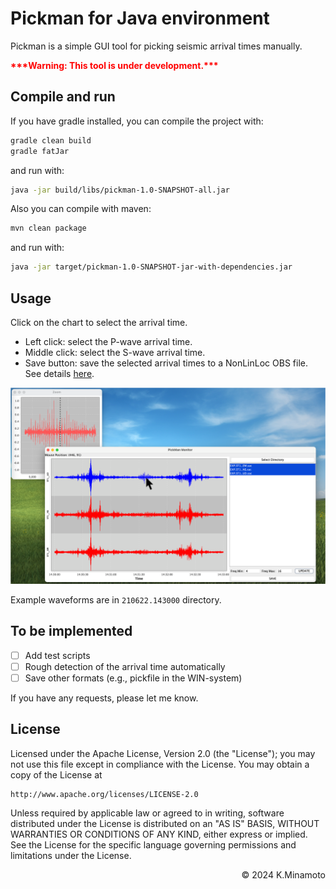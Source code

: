 # Pickman for Java environment

Pickman is a simple GUI tool for picking seismic arrival times manually.

<p><span style="color:red;"><strong>***Warning: This tool is under development.***</strong></span></p>

## Compile and run

If you have gradle installed, you can compile the project with:

```bash
gradle clean build
gradle fatJar
```

and run with:

```bash
java -jar build/libs/pickman-1.0-SNAPSHOT-all.jar
```

Also you can compile with maven:

```bash
mvn clean package
```

and run with:

```bash
java -jar target/pickman-1.0-SNAPSHOT-jar-with-dependencies.jar
```

## Usage

Click on the chart to select the arrival time.

- Left click: select the P-wave arrival time.
- Middle click: select the S-wave arrival time.
- Save button: save the selected arrival times to a NonLinLoc OBS file. See details [here](http://alomax.free.fr/nlloc/).

![GUI example](example.png)

Example waveforms are in `210622.143000` directory.

## To be implemented

- [ ] Add test scripts
- [ ] Rough detection of the arrival time automatically
- [ ] Save other formats (e.g., pickfile in the WIN-system)

If you have any requests, please let me know.

## License

Licensed under the Apache License, Version 2.0 (the "License");
you may not use this file except in compliance with the License.
You may obtain a copy of the License at

    http://www.apache.org/licenses/LICENSE-2.0

Unless required by applicable law or agreed to in writing, software
distributed under the License is distributed on an "AS IS" BASIS,
WITHOUT WARRANTIES OR CONDITIONS OF ANY KIND, either express or implied.
See the License for the specific language governing permissions and
limitations under the License.

<p align="right">&copy; 2024 K.Minamoto</p>
